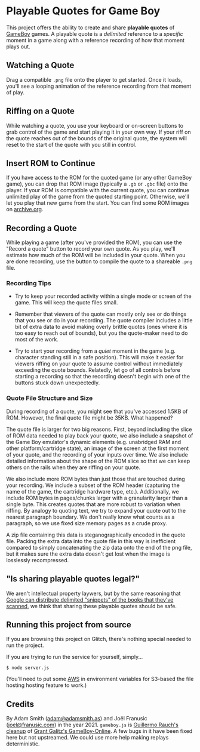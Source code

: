 # Playable Quotes for Game Boy

This project offers the ability to create and share **playable quotes** of [GameBoy](https://en.wikipedia.org/wiki/Game_Boy) games. A playable quote is a *delimited* reference to a 
*specific* moment in a game along with a reference recording of how that moment plays out.

## Watching a Quote

Drag a compatible `.png` file onto the player to get started. Once it loads, you'll see a looping animation of the reference recording from that moment of play.

## Riffing on a Quote

While watching a quote, you use your keyboard or on-screen buttons to grab control of the game and start playing it in your own way. If your riff on the quote reaches out of the bounds of the original quote, the system will reset to the start of the quote with you still in control.

## Insert ROM to Continue

If you have access to the ROM for the quoted game (or any other GameBoy game), you can drop that ROM image (typically a `.gb` or `.gbc` file) onto the player. If your ROM is compatible with the current quote, you can continue unlimited play of the game from the quoted starting point. Otherwise, we'll let you play that new game from the start. You can find some ROM images on [archive.org](https://archive.org/download/game-boy-romset-ultra-us).

## Recording a Quote

While playing a game (after you've provided the ROM), you can use the 
"Record a quote" button to record your own quote. As you play, we'll estimate how much of the ROM will be included in your quote. When you are done recording, use the button to compile the quote to a shareable `.png` file.

### Recording Tips

- Try to keep your recorded activity within a single mode or screen of the game. This will keep the quote files small.

- Remember that viewers of the quote can mostly only see or do things that you see or do in your recording. The quote compiler includes a little bit of extra data to avoid making overly brittle quotes (ones where it is too easy to reach out of bounds), but you the quote-maker need to do most of the work.

- Try to start your recording from a *quiet* moment in the game (e.g. character standing still in a safe position). This will make it easier for viewers riffing on your quote to assume control without immediately exceeding the quote bounds. Relatedly, let go of all controls before starting a recording so that the recording doesn't begin with one of the buttons stuck down unexpectedly.

### Quote File Structure and Size

During recording of a quote, you might see that you've accessed 1.5KB of ROM. However, the final quote file might be 35KB. What happened?

The quote file is larger for two big reasons. First, beyond including the slice of ROM data needed to play back your quote, we also include a snapshot of the Game Boy emulator's dynamic elements (e.g. unabridged RAM and other platform/cartridge state), an image of the screen at the first moment of your quote, and the recording of your inputs over time. We also include detailed information about the shape of the ROM slice so that we can keep others on the rails when they are riffing on your quote.

We also include more ROM bytes than just those that are touched during your recording. We include a subset of the ROM header (capturing the name of the game, the cartridge hardware type, etc.). Additionally, we include ROM bytes in pages/chunks larger with a granularity larger than a single byte. This creates quotes that are more robust to variation when riffing. By analogy to quoting text, we try to expand your quote out to the nearest paragraph boundary. We don't really know what counts as a paragraph, so we use fixed size memory pages as a crude proxy.

A zip file containing this data is steganographically encoded in the quote file. Packing the extra data into the quote file in this way is inefficient compared to simply concatenating the zip data onto the end of the png file, but it makes sure the extra data doesn't get lost when the image is losslessly recompressed.

## "Is sharing playable quotes legal?"

We aren't intellectual property laywers, but by the same reasoning that [Google can distribute delimited "snippets" of the books that they've scanned](https://www.theatlantic.com/technology/archive/2015/10/fair-use-transformative-leval-google-books/411058/), we think that sharing these playable quotes should be safe.

## Running this project from source

If you are browsing this project on Glitch, there's nothing special needed to run the project.

If you are trying to run the service for yourself, simply...

    $ node server.js
    
(You'll need to put some [AWS](https://aws.amazon.com/) in environment variables for S3-based the file hosting hosting feature to work.)

## Credits

By Adam Smith (adam@adamsmith.as) and Joël Franusic (joel@franusic.com) in the year 2021. `gameboy.js` is [Guillermo Rauch's cleanup](https://github.com/rauchg/gameboy) of [Grant Galitz's GameBoy-Online](https://github.com/taisel/GameBoy-Online). A few bugs in it have been fixed here but not upstreamed. We could use more help making replays deterministic.